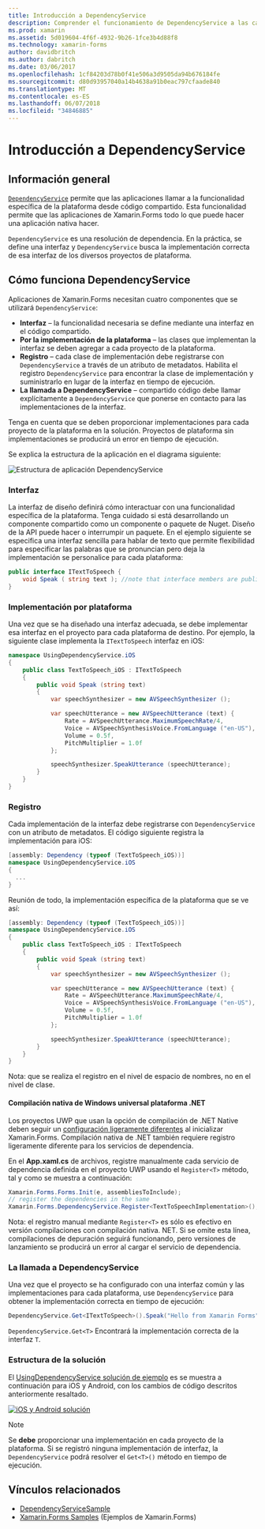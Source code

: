 ```yaml
---
title: Introducción a DependencyService
description: Comprender el funcionamiento de DependencyService a las características de la plataforma nativa de acceso
ms.prod: xamarin
ms.assetid: 5d019604-4f6f-4932-9b26-1fce3b4d88f8
ms.technology: xamarin-forms
author: davidbritch
ms.author: dabritch
ms.date: 03/06/2017
ms.openlocfilehash: 1cf84203d78b0f41e506a3d9505da94b676184fe
ms.sourcegitcommit: d80d93957040a14b4638a91b0eac797cfaade840
ms.translationtype: MT
ms.contentlocale: es-ES
ms.lasthandoff: 06/07/2018
ms.locfileid: "34846885"
---
```

# <a name="introduction-to-dependencyservice"></a>Introducción a DependencyService

## <a name="overview"></a>Información general

[`DependencyService`](https://developer.xamarin.com/api/type/Xamarin.Forms.DependencyService/) permite que las aplicaciones llamar a la funcionalidad específica de la plataforma desde código compartido. Esta funcionalidad permite que las aplicaciones de Xamarin.Forms todo lo que puede hacer una aplicación nativa hacer.

`DependencyService` es una resolución de dependencia. En la práctica, se define una interfaz y `DependencyService` busca la implementación correcta de esa interfaz de los diversos proyectos de plataforma.

## <a name="how-dependencyservice-works"></a>Cómo funciona DependencyService

Aplicaciones de Xamarin.Forms necesitan cuatro componentes que se utilizará `DependencyService`:

- **Interfaz** &ndash; la funcionalidad necesaria se define mediante una interfaz en el código compartido.
- **Por la implementación de la plataforma** &ndash; las clases que implementan la interfaz se deben agregar a cada proyecto de la plataforma.
- **Registro** &ndash; cada clase de implementación debe registrarse con `DependencyService` a través de un atributo de metadatos. Habilita el registro `DependencyService` para encontrar la clase de implementación y suministrarlo en lugar de la interfaz en tiempo de ejecución.
- **La llamada a DependencyService** &ndash; compartido código debe llamar explícitamente a `DependencyService` que ponerse en contacto para las implementaciones de la interfaz.

Tenga en cuenta que se deben proporcionar implementaciones para cada proyecto de la plataforma en la solución. Proyectos de plataforma sin implementaciones se producirá un error en tiempo de ejecución.

Se explica la estructura de la aplicación en el diagrama siguiente:

![](introduction-images/overview-diagram.png "Estructura de aplicación DependencyService")

### <a name="interface"></a>Interfaz

La interfaz de diseño definirá cómo interactuar con una funcionalidad específica de la plataforma. Tenga cuidado si está desarrollando un componente compartido como un componente o paquete de Nuget. Diseño de la API puede hacer o interrumpir un paquete. En el ejemplo siguiente se especifica una interfaz sencilla para hablar de texto que permite flexibilidad para especificar las palabras que se pronuncian pero deja la implementación se personalice para cada plataforma:

```csharp
public interface ITextToSpeech {
    void Speak ( string text ); //note that interface members are public by default
}
```

### <a name="implementation-per-platform"></a>Implementación por plataforma

Una vez que se ha diseñado una interfaz adecuada, se debe implementar esa interfaz en el proyecto para cada plataforma de destino. Por ejemplo, la siguiente clase implementa la `ITextToSpeech` interfaz en iOS:

```csharp
namespace UsingDependencyService.iOS
{
    public class TextToSpeech_iOS : ITextToSpeech
    {
        public void Speak (string text)
        {
            var speechSynthesizer = new AVSpeechSynthesizer ();

            var speechUtterance = new AVSpeechUtterance (text) {
                Rate = AVSpeechUtterance.MaximumSpeechRate/4,
                Voice = AVSpeechSynthesisVoice.FromLanguage ("en-US"),
                Volume = 0.5f,
                PitchMultiplier = 1.0f
            };

            speechSynthesizer.SpeakUtterance (speechUtterance);
        }
    }
}
```

### <a name="registration"></a>Registro

Cada implementación de la interfaz debe registrarse con `DependencyService` con un atributo de metadatos. El código siguiente registra la implementación para iOS:

```csharp
[assembly: Dependency (typeof (TextToSpeech_iOS))]
namespace UsingDependencyService.iOS
{
  ...
}
```

Reunión de todo, la implementación específica de la plataforma que se ve así:

```csharp
[assembly: Dependency (typeof (TextToSpeech_iOS))]
namespace UsingDependencyService.iOS
{
    public class TextToSpeech_iOS : ITextToSpeech
    {
        public void Speak (string text)
        {
            var speechSynthesizer = new AVSpeechSynthesizer ();

            var speechUtterance = new AVSpeechUtterance (text) {
                Rate = AVSpeechUtterance.MaximumSpeechRate/4,
                Voice = AVSpeechSynthesisVoice.FromLanguage ("en-US"),
                Volume = 0.5f,
                PitchMultiplier = 1.0f
            };

            speechSynthesizer.SpeakUtterance (speechUtterance);
        }
    }
}
```

Nota: que se realiza el registro en el nivel de espacio de nombres, no en el nivel de clase.

#### <a name="universal-windows-platform-net-native-compilation"></a>Compilación nativa de Windows universal plataforma .NET

Los proyectos UWP que usan la opción de compilación de .NET Native deben seguir un [configuración ligeramente diferentes](~/xamarin-forms/platform/windows/installation/index.md#target-invocation-exception) al inicializar Xamarin.Forms. Compilación nativa de .NET también requiere registro ligeramente diferente para los servicios de dependencia.

En el **App.xaml.cs** de archivos, registre manualmente cada servicio de dependencia definida en el proyecto UWP usando el `Register<T>` método, tal y como se muestra a continuación:

```csharp
Xamarin.Forms.Forms.Init(e, assembliesToInclude);
// register the dependencies in the same
Xamarin.Forms.DependencyService.Register<TextToSpeechImplementation>();
```

Nota: el registro manual mediante `Register<T>` es sólo es efectivo en versión compilaciones con compilación nativa. NET. Si se omite esta línea, compilaciones de depuración seguirá funcionando, pero versiones de lanzamiento se producirá un error al cargar el servicio de dependencia.

### <a name="call-to-dependencyservice"></a>La llamada a DependencyService

Una vez que el proyecto se ha configurado con una interfaz común y las implementaciones para cada plataforma, use `DependencyService` para obtener la implementación correcta en tiempo de ejecución:

```csharp
DependencyService.Get<ITextToSpeech>().Speak("Hello from Xamarin Forms");
```

`DependencyService.Get<T>` Encontrará la implementación correcta de la interfaz `T`.

### <a name="solution-structure"></a>Estructura de la solución

El [UsingDependencyService solución de ejemplo](https://developer.xamarin.com/samples/UsingDependencyService/) es se muestra a continuación para iOS y Android, con los cambios de código descritos anteriormente resaltado.

 [![iOS y Android solución](introduction-images/solution-sml.png "DependencyService estructura de la solución de ejemplo")](introduction-images/solution.png#lightbox "DependencyService estructura de la solución de ejemplo")

> [!NOTE]
> Se **debe** proporcionar una implementación en cada proyecto de la plataforma. Si se registró ninguna implementación de interfaz, la `DependencyService` podrá resolver el `Get<T>()` método en tiempo de ejecución.


## <a name="related-links"></a>Vínculos relacionados

- [DependencyServiceSample](https://developer.xamarin.com/samples/xamarin-forms/UsingDependencyService/)
- [Xamarin.Forms Samples](https://developer.xamarin.com/samples/xamarin-forms/all/) (Ejemplos de Xamarin.Forms)
